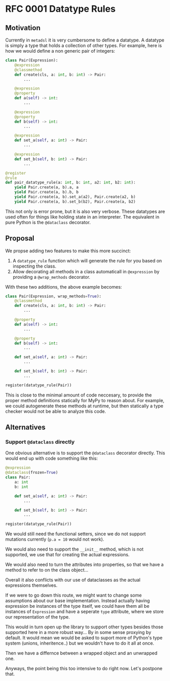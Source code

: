 # RFC 0001 Datatype Rules

## Motivation
Currently in `metadsl` it is very cumbersome to define a datatype. A datatype is simply
a type that holds a collection of other types. For example, here is how we would define
a non generic pair of integers:

```python
class Pair(Expression):
    @expression
    @classmethod
    def create(cls, a: int, b: int) -> Pair:
        ...

    @expression
    @property
    def a(self) -> int:
        ...

    @expression
    @property
    def b(self) -> int:
        ...

    @expression
    def set_a(self, a: int) -> Pair:
        ...

    @expression
    def set_b(self, b: int) -> Pair:
        ...

@register
@rule
def pair_datatype_rule(a: int, b: int, a2: int, b2: int):
    yield Pair.create(a, b).a, a
    yield Pair.create(a, b).b, b
    yield Pair.create(a, b).set_a(a2), Pair.create(a2, b)
    yield Pair.create(a, b).set_b(b2), Pair.create(a, b2)
```

This not only is error prone, but it is also very verbose. These datatypes are used
often for things like holding state in an interpreter. The equivalent in pure Python
is the `@dataclass` decorator.

## Proposal

We propse adding two features to make this more succinct:

1. A `datatype_rule` function which will generate the rule for you based on inspecting
   the class.
2. Allow decorating all methods in a class automaticall in `@expression` by providing
   a `@wrap_methods` decorator.

With these two additions, the above example becomes:

```python
class Pair(Expression, wrap_methods=True):
    @classmethod
    def create(cls, a: int, b: int) -> Pair:
        ...

    @property
    def a(self) -> int:
        ...

    @property
    def b(self) -> int:
        ...

    def set_a(self, a: int) -> Pair:
        ...

    def set_b(self, b: int) -> Pair:
        ...

register(datatype_rule(Pair))
```

This is close to the minimal amount of code neccesary, to provide the proper method
definitions statically for MyPy to reason about. For example, we could autogenerate
these methods at runtime, but then statically a type checker would not be able to analyze
this code.

## Alternatives

### Support `@dataclass` directly

One obvious alternative is to support the `@dataclass` decorator directly. This would
end up with code something like this:

```python
@expression
@dataclass(frozen=True)
class Pair:
    a: int
    b: int

    def set_a(self, a: int) -> Pair:
        ...

    def set_b(self, b: int) -> Pair:
        ...

register(datatype_rule(Pair))
```

We would still need the functional setters, since we do not support mutations currently
(`p.a = 10` would not work).

We would also need to support the `__init__` method, which is not supported, we
use that for creating the actual expressions.

We would also need to turn the attributes into properties, so that we have  a method
to refer to on the class object...


Overall it also conflicts with our use of dataclasses as the actual expressions themselves.

If we were to go down this route, we might want to change some assumptions about our
base implementation. Instead actually having expression be instances of the type
itself, we could have them all be instances of `Expression` and have a seperate
`type` attribute, where we store our representation of the type.

This would in turn open up the library to support other types besides those supported here
in a more robust way... By in some sense proxying by default. It would mean we would
be asked to suport more of Python's type system (unions, inheritence..) but we wouldn't
have to do it all at once.

Then we have a differnce between a wrapped object and an unwrapped one. 

Anyways, the point being this too intensive to do right now. Let's postpone that.